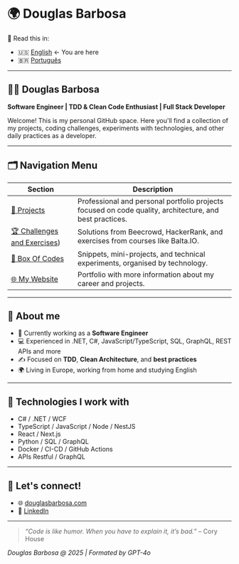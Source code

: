 # 🌍 Douglas Barbosa

📄 Read this in:
- 🇺🇸 [English](./README.md) ← You are here
- 🇧🇷 [Português](./README.pt.md)

---

## 👨‍💻 Douglas Barbosa

**Software Engineer | TDD & Clean Code Enthusiast | Full Stack Developer**

Welcome! This is my personal GitHub space. Here you'll find a collection of my projects, coding challenges, experiments with technologies, and other daily practices as a developer.

---

## 🗂️ Navigation Menu

| Section | Description |
|--------|-------------|
| [📁 Projects](https://github.com/douglassbarbosa/Projects) | Professional and personal portfolio projects focused on code quality, architecture, and best practices. |
| [🏆 Challenges and Exercises](https://github.com/douglassbarbosa/Coding-Challenges)) | Solutions from Beecrowd, HackerRank, and exercises from courses like Balta.IO. |
| [🧰 Box Of Codes](https://github.com/douglassbarbosa/BoxOfCodes) | Snippets, mini-projects, and technical experiments, organised by technology. |
| [🌐 My Website](https://www.douglasbarbosa.com) | Portfolio with more information about my career and projects. |

---

## 📌 About me

- 💼 Currently working as a **Software Engineer**
- 💻 Experienced in .NET, C#, JavaScript/TypeScript, SQL, GraphQL, REST APIs and more
- ✍️ Focused on **TDD**, **Clean Architecture**, and **best practices**
- 🌍 Living in Europe, working from home and studying English

---

## 🧩 Technologies I work with

- C# / .NET / WCF
- TypeScript / JavaScript / Node / NestJS
- React / Next.js
- Python / SQL / GraphQL
- Docker / CI-CD / GitHub Actions
- APIs Restful / GraphQL

---

## 🤝 Let's connect!

- 🌐 [douglasbarbosa.com](https://www.douglasbarbosa.com)
- 💼 [LinkedIn](https://www.linkedin.com/in/douglasbarbosadev)

---

> _“Code is like humor. When you have to explain it, it’s bad.”_ – Cory House

_Douglas Barbosa @ 2025 | Formated by GPT-4o_
